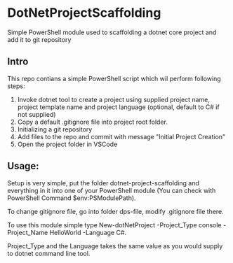 # DotNetProjectScaffolding
Simple PowerShell module used to scaffolding a dotnet core project and add it to git repository

## Intro
This repo contians a simple PowerShell script which wil perform following steps:

1. Invoke dotnet tool to create a project using supplied project name, project template name and project language (optional, default to C# if not supplied)
2. Copy a default .gitignore file into project root folder.
3. Initializing a git repository
4. Add files to the repo and commit with message "Initial Project Creation"
5. Open the project folder in VSCode

## Usage:
Setup is very simple, put the folder dotnet-project-scaffolding and everything in it into one of your PowerShell module (You can check with PowerShell Command $env:PSModulePath).

To change gitignore file, go into folder dps-file, modify .gitignore file there.

To use this module simple type New-dotNetProject -Project_Type console -Project_Name HelloWorld -Language C#.

Project_Type and the Language takes the same value as you would supply to dotnet command line tool. 
